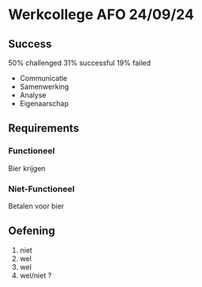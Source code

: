 # Werkcollege AFO 24/09/24

## Success

50% challenged
31% successful
19% failed

- Communicatie
- Samenwerking
- Analyse
- Eigenaarschap

## Requirements

[](2021-09-22)

### Functioneel

Bier krijgen

### Niet-Functioneel

Betalen voor bier

## Oefening

1. niet
2. wel
3. wel
4. wel/niet ?